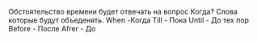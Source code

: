 Обстоятельство времени будет отвечать на вопрос Когда?
Слова которые будут объеденять.
When -Когда
Till - Пока
Until - До тех пор
Before - После
Afrer - До